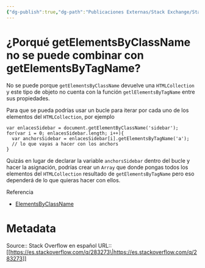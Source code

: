 ```yaml
---
{"dg-publish":true,"dg-path":"Publicaciones Externas/Stack Exchange/Stack Overflow en español/es.stackoverflow.com-283273.md","permalink":"/publicaciones-externas/stack-exchange/stack-overflow-en-espanol/es-stackoverflow-com-283273/","title":"¿Porqué getElementsByClassName no se puede combinar con getElementsByTagName?","hide":true,"noteIcon":"default","created":"2024-04-03T12:49:10.627-06:00","updated":"2024-04-05T16:43:55.779-06:00"}
---
```


# ¿Porqué getElementsByClassName no se puede combinar con getElementsByTagName?

No se puede porque `getElementsByClassName` devuelve una `HTMLCollection` y este tipo de objeto no cuenta con la función `getlElementsByTagName` entre sus propiedades.

Para que se pueda podrías usar un bucle para iterar por cada uno de los elementos del `HTMLCollection`, por ejemplo

    var enlacesSidebar = document.getElementByClassName('sidebar');
    for(var i = 0; enlacesSidebar.length; i++){
      var anchorsSidebar = enlacesSidebar[i].getElementsByTagName('a');
      // lo que vayas a hacer con los anchors
    }

Quizás en lugar de declarar la variable `anchorsSidebar` dentro del bucle y hacer la asignación, podrías crear un `Array` que donde pongas todos los elementos  del `HTMLCollection` resultado de `getElementsByTagName` pero eso dependerá de lo que quieras hacer con ellos.

Referencia

* [ElementsByClassName](https://developer.mozilla.org/es/docs/Web/API/Document/getElementsByClassName)


# Metadata
Source:: Stack Overflow en español
URL:: [[https://es.stackoverflow.com/q/283273\|https://es.stackoverflow.com/q/283273]]

